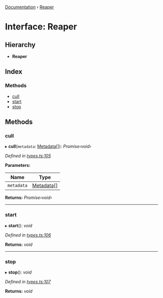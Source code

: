 [Documentation](../README.md) › [Reaper](reaper.md)

# Interface: Reaper

## Hierarchy

* **Reaper**

## Index

### Methods

* [cull](reaper.md#cull)
* [start](reaper.md#start)
* [stop](reaper.md#stop)

## Methods

###  cull

▸ **cull**(`metadata`: [Metadata](metadata.md)[]): *Promise‹void›*

*Defined in [types.ts:105](https://github.com/badbatch/cachemap/blob/497d8de/packages/core/src/types.ts#L105)*

**Parameters:**

Name | Type |
------ | ------ |
`metadata` | [Metadata](metadata.md)[] |

**Returns:** *Promise‹void›*

___

###  start

▸ **start**(): *void*

*Defined in [types.ts:106](https://github.com/badbatch/cachemap/blob/497d8de/packages/core/src/types.ts#L106)*

**Returns:** *void*

___

###  stop

▸ **stop**(): *void*

*Defined in [types.ts:107](https://github.com/badbatch/cachemap/blob/497d8de/packages/core/src/types.ts#L107)*

**Returns:** *void*
